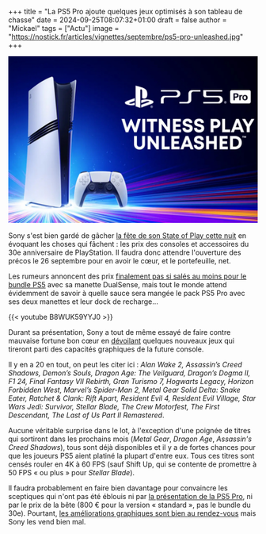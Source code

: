 +++
title = "La PS5 Pro ajoute quelques jeux optimisés à son tableau de chasse"
date = 2024-09-25T08:07:32+01:00
draft = false
author = "Mickael"
tags = ["Actu"]
image = "https://nostick.fr/articles/vignettes/septembre/ps5-pro-unleashed.jpg"
+++

![PS5 Pro](ps5-pro-unleashed.jpg "Portefeuille Unleashed.")

Sony s'est bien gardé de gâcher [la fête de son State of Play cette nuit](https://nostick.fr/articles/2024/septembre/2509-state-of-play-ghost-of-yotei-remasters-poignee-surprises-/) en évoquant les choses qui fâchent : les prix des consoles et accessoires du 30e anniversaire de PlayStation. Il faudra donc attendre l'ouverture des précos le 26 septembre pour en avoir le cœur, et le portefeuille, net.

Les rumeurs annoncent des prix [finalement pas si salés au moins pour le bundle PS5](https://nostick.fr/articles/2024/septembre/2309-prix-ps5-anniversaire/) avec sa manette DualSense, mais tout le monde attend évidemment de savoir à quelle sauce sera mangée le pack PS5 Pro avec ses deux manettes et leur dock de recharge… 

{{< youtube B8WUK59YYJ0 >}} 

Durant sa présentation, Sony a tout de même essayé de faire contre mauvaise fortune bon cœur en [dévoilant](https://blog.playstation.com/2024/09/24/ps5-pro-developers-share-how-theyre-using-new-tech-to-enhance-their-games/) quelques nouveaux jeux qui tireront parti des capacités graphiques de la future console. 

Il y en a 20 en tout, on peut les citer ici : *Alan Wake 2, Assassin’s Creed Shadows, Demon’s Souls, Dragon Age: The Veilguard, Dragon’s Dogma II, F1 24, Final Fantasy VII Rebirth, Gran Turismo 7, Hogwarts Legacy, Horizon Forbidden West, Marvel’s Spider-Man 2, Metal Gear Solid Delta: Snake Eater, Ratchet & Clank: Rift Apart, Resident Evil 4, Resident Evil Village, Star Wars Jedi: Survivor, Stellar Blade, The Crew Motorfest, The First Descendant, The Last of Us Part II Remastered*.

Aucune véritable surprise dans le lot, à l'exception d'une poignée de titres qui sortiront dans les prochains mois (*Metal Gear*, *Dragon Age*, *Assassin's Creed Shadows*), tous sont déjà disponibles et il y a de fortes chances pour que les joueurs PS5 aient platiné la plupart d'entre eux. Tous ces titres sont censés rouler en 4K à 60 FPS (sauf Shift Up, qui se contente de promettre à 50 FPS « ou plus » pour *Stellar Blade*).

Il faudra probablement en faire bien davantage pour convaincre les sceptiques qui n'ont pas été éblouis ni par [la présentation de la PS5 Pro](https://nostick.fr/articles/2024/septembre/1009-enfin-une-ps5-pour-les-pro/), ni par le prix de la bête (800 € pour la version « standard », pas le bundle du 30e). Pourtant, [les améliorations graphiques sont bien au rendez-vous](https://nostick.fr/articles/2024/septembre/2109-backlog-xbox-ps5-pro-concord-sims-4-gta-online/#la-bonne-nouvelle-de-la-semaine--finalement-cest-pas-si-pourri-la-ps5-pro) mais Sony les vend bien mal.